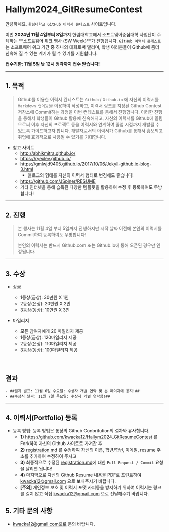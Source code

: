 # Hallym2024_GitResumeContest

안녕하세요. ``한림대학교 GitHub 이력서 콘테스트`` 사이트입니다.

이번 **2024년 11월 4일부터 8일**까지 한림대학교에서 소프트웨어중심대학 사업단이 주체하는 **소프트웨어 위크 행사 (SW Week)**가 진행됩니다.
``GitHub 이력서 콘테스트``는 소프트웨어 위크 기간 중 하나의 대회로써 열리며, 학생 여러분들이 Github에 좀더 친숙해 질 수 있는 계기가 될 수 있기를 기원합니다.

**접수기한: 11월 5일 낮 12시 정각까지 접수 받습니다!**

*  *  *

## 1. 목적
>Github를 이용한 이력서 컨테스트는 ``Github`` / ``Github.io`` 에 자신의 이력서를 ``Markdown 언어``등을 이용하여 작성하고, 이력서 링크를 지정된 Github Contest 저장소에 Commit하는 과정을 이번 컨테스트를 통해서 진행합니다. 이러한 진행을 통해서 학생들이 Github 활용에 친숙해지고, 자신의 이력서를 Github에 올림으로써 이후 자신의 프로젝트 등을 이력서와 연계하여 졸업 시점까지 개발될 수 있도록 가이드하고자 합니다. 개발자로서의 이력서가 Github를 통해서 홍보되고 취업에 효과적으로 사용될 수 있기를 기대합니다.

  - 참고 사이트
     - http://abhikmitra.github.io/
     - https://ryexley.github.io/
     - https://gmlwjd9405.github.io/2017/10/06/Jekyll-github.io-blog-3.html
         - 블로그의 형태를 자신의 이력서 형태로 변경해도 좋습니다!
     - https://github.com/JSpiner/RESUME
     - 기타 인터넷을 통해 습득된 다양한 템플릿을 활용하여 수정 후 등록하여도 무방합니다!

*  *  *

## 2. 진행
> 본 행사는 11월 4일 부터 5일까지 진행하지만 시작 날짜 이전에 본인의 이력서를 Commit하여 등록하여도 무방합니다!
>
> 본인의 이력서는 반드시 Github.com 또는 Github.io에 통해 오픈된 경우만 인정됩니다.


*  *  *

## 3. 수상
   - 상금
      - 1등상(금상): 30만원 X 1인
      - 2등상(은상): 20만원 X 2인
      - 3등상(동상): 10만원 X 3인

   - 마일리지
      - 모든 참여자에게 20 마일리지 제공
      - 1등상(금상): 120마일리지 제공
      - 2등상(은상): 110마일리지 제공
      - 3등상(동상): 100마일리지 제공
      <br>
      <br>

## 결과
    - ##결과 발표: 11월 6일 수요일: 수상자 개별 연락 및 본 페이지에 공지!##
    - ##수상식 날짜: 11월 7일 목요일: 수상자 개별 연락함!##
*  *  *

## 4. 이력서(Portfolio) 등록
   - 등록 방법: 등록 방법은 통상의 Github Conbritution의 절차와 유사합니다.
      - **1)** https://github.com/kwacka12/Hallym2024_GitResumeContest 를 Fork하여 자신의 Github 사이트로 가져간 후
      - **2)** [registration.md](https://github.com/kwacka12/Hallym2024_GitResumeContest/blob/main/registration.md) 를 수정하여 자신의 이름, 학년/학번, 이메일, resume 주소를 추가하여 수정하여 주시고
      - **3)** 최종적으로 수정된 [registration.md](https://github.com/kwacka12/Hallym2024_GitResumeContest/blob/main/registration.md)에 대한 ``Pull Request / Commit`` 요청을 날리면 됩니다!
      - **4)** 마지막으로 자신의 Github Resume 내용을 PDF로 프린트하여 kwacka12@gmail.com 으로 보내주시기 바랍니다.
      - **[주의]** 개인정보 보호 및 이력서 포맷 카피등을 방지하기 위하여 이력서는 링크를 걸지 않고 직접 kwacka12@gmail.com 으로 전달해주기 바랍니다.
      
      

## 5. 기타 문의 사항
   - kwacka12@gmail.com으로 문의 바랍니다.
  



